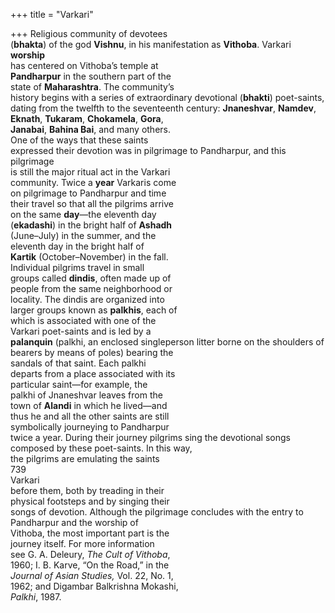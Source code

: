 +++
title = "Varkari"

+++
Religious community of devotees  
(**bhakta**) of the god **Vishnu**, in his manifestation as **Vithoba**. Varkari **worship**  
has centered on Vithoba’s temple at  
**Pandharpur** in the southern part of the  
state of **Maharashtra**. The community’s  
history begins with a series of extraordinary devotional (**bhakti**) poet-saints,  
dating from the twelfth to the seventeenth century: **Jnaneshvar**, **Namdev**,  
**Eknath**, **Tukaram**, **Chokamela**, **Gora**,  
**Janabai**, **Bahina Bai**, and many others.  
One of the ways that these saints  
expressed their devotion was in pilgrimage to Pandharpur, and this pilgrimage  
is still the major ritual act in the Varkari  
community. Twice a **year** Varkaris come  
on pilgrimage to Pandharpur and time  
their travel so that all the pilgrims arrive  
on the same **day**—the eleventh day  
(**ekadashi**) in the bright half of **Ashadh**  
(June–July) in the summer, and the  
eleventh day in the bright half of  
**Kartik** (October–November) in the fall.  
Individual pilgrims travel in small  
groups called **dindis**, often made up of  
people from the same neighborhood or  
locality. The dindis are organized into  
larger groups known as **palkhis**, each of  
which is associated with one of the  
Varkari poet-saints and is led by a  
**palanquin** (palkhi, an enclosed singleperson litter borne on the shoulders of  
bearers by means of poles) bearing the  
sandals of that saint. Each palkhi  
departs from a place associated with its  
particular saint—for example, the  
palkhi of Jnaneshvar leaves from the  
town of **Alandi** in which he lived—and  
thus he and all the other saints are still  
symbolically journeying to Pandharpur  
twice a year. During their journey pilgrims sing the devotional songs composed by these poet-saints. In this way,  
the pilgrims are emulating the saints  
739  
Varkari  
before them, both by treading in their  
physical footsteps and by singing their  
songs of devotion. Although the pilgrimage concludes with the entry to  
Pandharpur and the worship of  
Vithoba, the most important part is the  
journey itself. For more information  
see G. A. Deleury, *The Cult of Vithoba*,  
1960; I. B. Karve, “On the Road,” in the  
*Journal of Asian Studies,* Vol. 22, No. 1,  
1962; and Digambar Balkrishna Mokashi,  
*Palkhi*, 1987.